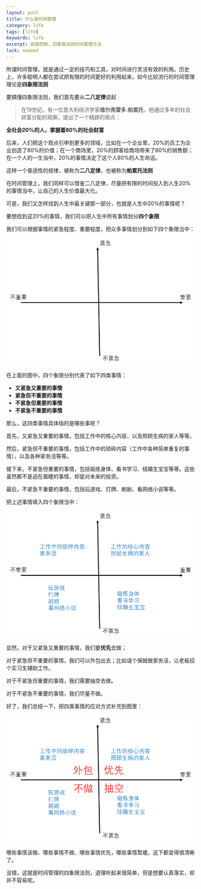 ```yaml
---
layout: post
title: 什么是时间管理
category: life
tags: [life]
keywords: life
excerpt: 自我控制，四象限法则时间管理方法
lock: noneed
---
```


所谓时间管理，就是通过一定的技巧和工具，对时间进行灵活有效的利用。历史上，许多聪明人都在尝试把有限的时间更好的利用起来，如今比较流行的时间管理理论是**四象限法则**

要搞懂四象限法则，我们首先要从**二八定律**说起

> 在19世纪，有一位意大利经济学家**维尔弗雷多.帕累托**，他通过多年的社会财富分配的观察，提出了一个精辟的观点：

**全社会20%的人，掌握着80%的社会财富**

后来，人们把这个观点引申到更多的领域，比如在一个企业里，20%的员工为企业创造了80%的价值；在一个商场里，20%的顾客给商场带来了80%的销售额；在一个人的一生当中，20%的事情决定了这个人80%的人生命运。

这样一个普适性的规律，被称为**二八定律**，也被称为**帕累托法则**

在时间管理上，我们同样可以借鉴二八定律，尽量把有限的时间投入到人生20%的事情当中，让自己的人生价值最大化。

可是，我们又怎样找到人生中最关键那一部分，也就是人生中20%的事情呢？

要想找到这20%的事情，我们可以把人生中所有事情划分**四个象限**

我们可以根据事情的紧急程度、重要程度，把众多事情划分到如下四个象限当中：

![](/assets/images/2021/life/control-time-1.jpg)

在上面的图中，四个象限分别代表了如下四类事情：

- **又紧急又重要的事情**
- **紧急但不重要的事情**
- **不紧急但重要的事情**
- **不紧急不重要的事情**

那么，这四类事情具体指的是哪些事呢？

首先，又紧急又重要的事情，包括工作中的核心内容，以及照顾生病的家人等等。

然后，紧急但不重要的事情，包括工作中的琐碎内容（工作中各种简单重复的事情），以及各种家务活等等。

接下来，不紧急但重要的事情，包括锻炼身体、看书学习、结婚生宝宝等等。这些虽然都不是迫在眉睫的事情，却是对未来的投资。

最后，不紧急不重要的事情，包括玩游戏、打牌、刷剧、看网络小说等等。

把上述事情填入四个象限当中：

![](/assets/images/2021/life/control-time-2.jpg)

显然，对于又紧急又重要的事情，我们要**优先**去做；

对于紧急但不重要的事情，我们可以外包出去；比如请个保姆做家务活，让老板招个实习生辅助工作。

对于不紧急但重要的事情，我们需要抽空去做。

对于不紧急不重要的事情，我们尽量不做。

好了，我们总结一下，把四类事情的应对方式补充到图里：

![](/assets/images/2021/life/control-time-3.jpg)

哪些事情该做、哪些事情不做、哪些事情优先，哪些事情暂缓，这下都变得很清晰了。

没错，这就是时间管理的四象限法则，道理听起来很简单，但是想要认真落实，却并不容易呢。







